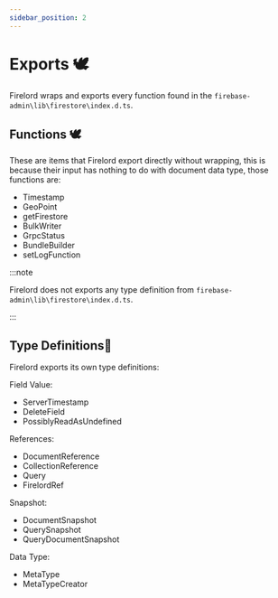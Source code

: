 ```yaml
---
sidebar_position: 2
---
```


# Exports 🕊️

Firelord wraps and exports every function found in the `firebase-admin\lib\firestore\index.d.ts`.

## Functions 🕊️

These are items that Firelord export directly without wrapping, this is because their input has nothing to do with document data type, those functions are:

- Timestamp
- GeoPoint
- getFirestore
- BulkWriter
- GrpcStatus
- BundleBuilder
- setLogFunction

:::note

Firelord does not exports any type definition from `firebase-admin\lib\firestore\index.d.ts`.

:::

## Type Definitions🦜

Firelord exports its own type definitions:

Field Value:

- ServerTimestamp
- DeleteField
- PossiblyReadAsUndefined

References:

- DocumentReference
- CollectionReference
- Query
- FirelordRef

Snapshot:

- DocumentSnapshot
- QuerySnapshot
- QueryDocumentSnapshot

Data Type:

- MetaType
- MetaTypeCreator
